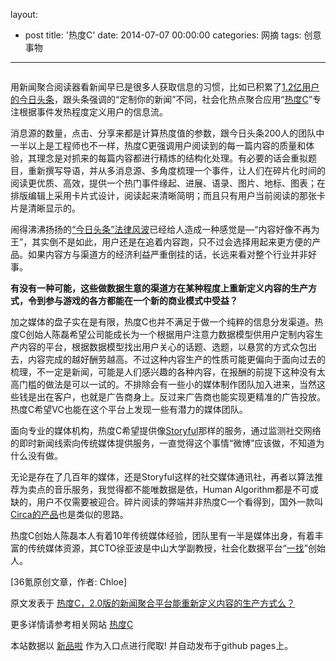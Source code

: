 layout: 
  - post 
title: '热度C' 
date: 2014-07-07 00:00:00 
categories: 网摘 
tags: 创意事物 
---

<p><img src="http://a.36krcnd.com/photo/2014/deecff5131ef7542015cee06ea7de1ad.jpg" alt=""/></p>

<p>用新闻聚合阅读器看新闻早已是很多人获取信息的习惯，比如已积累了<a target="_blank" data-no-turbolink="true" href="http://www.36kr.com/p/212527.html">1.2亿用户的今日头条</a>，跟头条强调的“定制你的新闻”不同，社会化热点聚合应用“<a target="_blank" data-no-turbolink="true" href="http://reduc.cn/">热度C</a>”专注根据事件发热程度定义用户的信息流。</p>

<p>消息源的数量，点击、分享来都是计算热度值的参数，跟今日头条200人的团队中一半以上是工程师也不一样，热度C更强调用户阅读到的每一篇内容的质量和体验，其理念是对抓来的每篇内容都进行精炼的结构化处理。有必要的话会重拟题目，重新撰写导语，并从多消息源、多角度梳理一个事件，让人们在碎片化时间的阅读更优质、高效，提供一个热门事件缘起、进展、语录、图片、地标、图表；在排版编辑上采用卡片式设计，阅读起来清晰简明；而且只有用户当前阅读的那张卡片是清晰显示的。</p>

<p>闹得沸沸扬扬的<a target="_blank" data-no-turbolink="true" href="http://www.36kr.com/p/212686.html">“今日头条”法律风波</a>已经给人造成一种感觉是—“内容好像不再为王”，其实倒不是如此，用户还是在追着内容跑，只不过会选择用起来更方便的产品。如果内容方与渠道方的经济利益严重倒挂的话，长远来看对整个行业并非好事。</p>

<p><strong>有没有一种可能，这些做数据生意的渠道方在某种程度上重新定义内容的生产方式，令到参与游戏的各方都能在一个新的商业模式中受益？</strong></p>

<p>加之媒体的盘子实在是有限，热度C也并不满足于做一个纯粹的信息分发渠道。热度C创始人陈磊希望公司能成长为一个根据用户注意力数据模型供用户定制内容生产内容的平台，根据数据模型找出用户关心的话题、选题，以悬赏的方式众包出去，内容完成的越好酬劳越高。不过这种内容生产的性质可能更偏向于面向过去的梳理，不一定是新闻，可能是人们感兴趣的各种内容，在报酬的前提下这种没有太高门槛的做法是可以一试的。不排除会有一些小的媒体制作团队加入进来，当然这些钱是出在客户，也就是广告商身上。反过来广告商也能实现更精准的广告投放。热度C希望VC也能在这个平台上发现一些有潜力的媒体团队。</p>

<p>面向专业的媒体机构，热度C希望提供像<a target="_blank" data-no-turbolink="true" href="http://www.36kr.com/p/208659.html">Storyful</a>那样的服务，通过监测社交网络的即时新闻线索向传统媒体提供服务，一直觉得这个事情“微博”应该做，不知道为什么没有做。</p>

<p>无论是存在了几百年的媒体，还是Storyful这样的社交媒体通讯社，再者以算法推荐为卖点的音乐服务，我觉得都不能唯数据是依，Human Algorithm都是不可或缺的，用户不仅需要被迎合。碎片阅读的弊端并非热度C一个看得到，国外一款叫<a target="_blank" data-no-turbolink="true" href="http://www.36kr.com/p/206715.html">Circa的产品</a>也是类似的思路。</p>

<p>热度C创始人陈磊本人有着10年传统媒体经验，团队里有一半是媒体出身，有着丰富的传统媒体资源，其CTO徐亚波是中山大学副教授，社会化数据平台“<a target="_blank" data-no-turbolink="true" href="http://www.36kr.com/p/204792.html">一找</a>”创始人。</p>
					<p>[<span>36氪</span>原创文章，作者: Chloe]</p>
					<p></p>  



原文发表于 [热度C，2.0版的新闻聚合平台能重新定义内容的生产方式么？](http://www.36kr.com/p/213494.html)  

更多详情请参考相关网站 [热度C](http://reduc.cn/)  

本站数据以 [新品啦](http://xinpinla.com/) 作为入口点进行爬取! 并自动发布于github pages上。  
